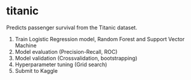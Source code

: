 # titanic

Predicts passenger survival from the Titanic dataset. 

1. Train Logistic Regression model, Random Forest and Support Vector Machine
2. Model evaluation (Precision-Recall, ROC)
3. Model validation (Crossvalidation, bootstrapping)
4. Hyperparameter tuning (Grid search)
5. Submit to Kaggle
